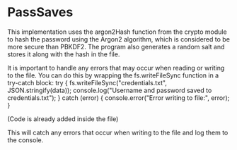 # PassSaves

This implementation uses the argon2Hash function from the crypto module to hash the password using the Argon2 algorithm, which is considered to be more secure than PBKDF2. The program also generates a random salt and stores it along with the hash in the file.

It is important to handle any errors that may occur when reading or writing to the file. You can do this by wrapping the fs.writeFileSync function in a try-catch block:
try {
  fs.writeFileSync("credentials.txt", JSON.stringify(data));
  console.log("Username and password saved to credentials.txt");
} catch (error) {
  console.error("Error writing to file:", error);
}

(Code is already added inside the file)


This will catch any errors that occur when writing to the file and log them to the console.
